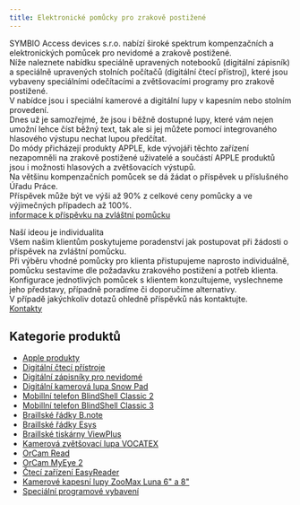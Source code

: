 ```yaml
---
title: Elektronické pomůcky pro zrakově postižené
---
```


SYMBIO Access devices s.r.o. nabízí široké spektrum kompenzačních a elektronických pomůcek pro nevidomé a zrakově postižené.  
Níže naleznete nabídku speciálně upravených notebooků (digitální zápisník) a speciálně upravených stolních počítačů (digitální čtecí přístroj), které jsou vybaveny speciálními odečítacími a zvětšovacími programy pro zrakově postižené.  
V nabídce jsou i speciální kamerové a digitální lupy v kapesním nebo stolním provedení.  
Dnes už je samozřejmé, že jsou i běžně dostupné lupy, které vám nejen umožní lehce číst běžný text, tak ale si jej můžete pomocí integrovaného hlasového výstupu nechat lupou předčítat.  
Do módy přicházejí produkty APPLE, kde vývojáři těchto zařízení nezapomněli na zrakově postižené uživatelé a součástí APPLE produktů jsou i možnosti hlasových a zvětšovacích výstupů.  
Na většinu kompenzačních pomůcek se dá žádat o příspěvek u příslušného Úřadu Práce.  
Příspěvek může být ve výši až 90% z celkové ceny pomůcky a ve výjimečných případech až 100%.  
[informace k příspěvku na zvláštní pomůcku](/clanky/informace-k-prispevku-na-zvlastni-pomucku/)  
  
Naší ideou je individualita  
Všem našim klientům poskytujeme poradenství jak postupovat při žádosti o příspěvek na zvláštní pomůcku.  
Při výběru vhodné pomůcky pro klienta přistupujeme naprosto individuálně, pomůcku sestavíme dle požadavku zrakového postižení a potřeb klienta.  
Konfigurace jednotlivých pomůcek s klientem konzultujeme, vyslechneme jeho představy, případně poradíme či doporučíme alternativy.  
V případě jakýchkoliv dotazů ohledně příspěvků nás kontaktujte.  
[Kontakty](/clanky/kontakty/)    
  

## Kategorie produktů

  
- [Apple produkty](/clanky/apple-produkty/)  
- [Digitální čtecí přístroje](/clanky/digitalni-cteci-pristroje/)  
- [Digitální zápisníky pro nevidomé](/clanky/digitalni-zapisniky-pro-nevidome/)  
- [Digitální kamerová lupa Snow Pad](/clanky/digitalni-kamerova-lupa-snow-pad/)  
- [Mobillní telefon BlindShell Classic 2](/clanky/mobilni-telefon-blindshell-classic-2/)  
- [Mobillní telefon BlindShell Classic 3](/clanky/mobilni-telefon-blindshell-classic-3/)  
- [Braillské řádky B.note](/clanky/braillske-radky-b.note/)  
- [Braillské řádky Esys](/clanky/braillske-radky-esys/)  
- [Braillské tiskárny ViewPlus](/clanky/braillske-tiskarny-viewplus/)  
- [Kamerová zvětšovací lupa VOCATEX](/clanky/kamerova-zvetsovaci-lupa-vocatex/)  
- [OrCam Read](/clanky/orcam-read/)  
- [OrCam MyEye 2](/clanky/orcam-myeye-2/)  
- [Čtecí zařízení EasyReader](/clanky/cteci-zarizeni-easyreader/)  
- [Kamerové kapesní lupy ZooMax Luna 6" a 8"](/clanky/kapesni-kamerove-lupy-zoomax-luna/)  
- [Speciální programové vybavení](/clanky/specialni-programove-vybaveni/)
  
